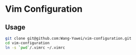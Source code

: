 # Vim Configuration

## Usage
```bash
git clone git@github.com:Wang-Yuwei/vim-configuration.git
cd vim-configuration
ln -s `pwd`/.vimrc ~/.vimrc
```

